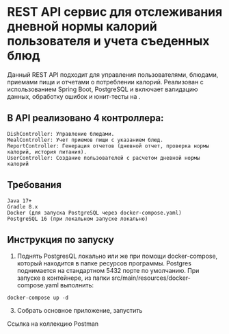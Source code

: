 # REST API сервис для отслеживания дневной нормы калорий пользователя и учета съеденных блюд

Данный REST API подходит для управления пользователями, блюдами, приемами пищи и отчетами о потреблении калорий. Реализован с использованием Spring Boot, PostgreSQL и включает валидацию данных, обработку ошибок и юнит-тесты на .

## В API реализовано 4 контроллера:

    DishController: Управление блюдами.
    MealController: Учет приемов пищи с указанием блюд.
    ReportController: Генерация отчетов (дневной отчет, проверка нормы калорий, история питания).
    UserController: Создание пользователей с расчетом дневной нормы калорий
    
## Требования

    Java 17+
    Gradle 8.x
    Docker (для запуска PostgreSQL через docker-compose.yaml)
    PostgreSQL 16 (при локальном запуске локально)
    
## Инструкция по запуску
1. Поднять PostgresQL локально или же при помощи docker-compose, который находится в папке ресурсов программы. Postgres поднимается на стандартном 5432 порте по умолчанию.
При запуске в контейнере, из папки src/main/resources/docker-compose.yaml выполнить:
``` text
docker-compose up -d
```
3. Собрать основное приложение, запустить

Ссылка на коллекцию Postman

